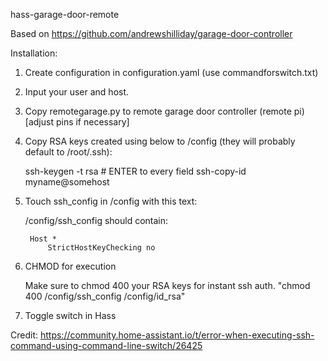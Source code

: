 hass-garage-door-remote

Based on https://github.com/andrewshilliday/garage-door-controller

Installation:

1. Create configuration in configuration.yaml (use commandforswitch.txt)
2. Input your user and host.
3. Copy remotegarage.py to remote garage door controller (remote pi) [adjust pins if necessary]
4. Copy RSA keys created using below to /config (they will probably default to /root/.ssh): 

	ssh-keygen -t rsa # ENTER to every field
	ssh-copy-id myname@somehost

5. Touch ssh_config in /config with this text:

	 /config/ssh_config should contain:
	 
		Host *
			StrictHostKeyChecking no
	
6. CHMOD for execution

	Make sure to chmod 400 your RSA keys for instant ssh auth.
	"chmod 400 /config/ssh_config /config/id_rsa"
	
7. Toggle switch in Hass

Credit: https://community.home-assistant.io/t/error-when-executing-ssh-command-using-command-line-switch/26425

